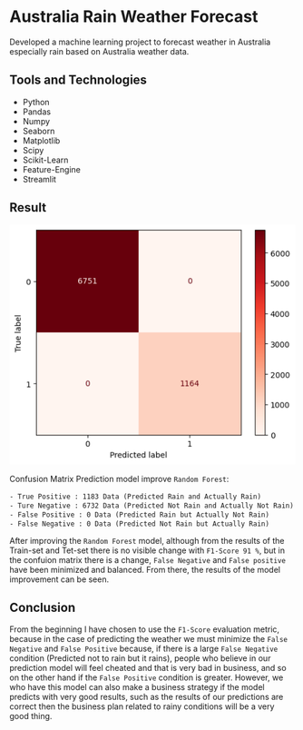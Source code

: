 # Australia Rain Weather Forecast

Developed a machine learning project to forecast weather in Australia especially rain based on Australia weather data.

## Tools and Technologies

*   Python
*   Pandas
*   Numpy
*   Seaborn
*   Matplotlib
*   Scipy
*   Scikit-Learn
*   Feature-Engine
*   Streamlit

## Result

![App Screenshot](./images/output.png)

Confusion Matrix Prediction model improve `Random Forest`:

    - True Positive : 1183 Data (Predicted Rain and Actually Rain)
    - Ture Negative : 6732 Data (Predicted Not Rain and Actually Not Rain)
    - False Positive : 0 Data (Predicted Rain but Actually Not Rain)
    - False Negative : 0 Data (Predicted Not Rain but Actually Rain)

After improving the `Random Forest` model, although from the results of the Train-set and Tet-set there is no visible change with `F1-Score 91 %`, but in the confuion matrix there is a change, `False Negative` and `False positive` have been minimized and balanced. From there, the results of the model improvement can be seen.

## Conclusion

From the beginning I have chosen to use the `F1-Score` evaluation metric, because in the case of predicting the weather we must minimize the `False Negative` and `False Positive` because, if there is a large `False Negative` condition (Predicted not to rain but it rains), people who believe in our prediction model will feel cheated and that is very bad in business, and so on the other hand if the `False Positive` condition is greater. However, we who have this model can also make a business strategy if the model predicts with very good results, such as the results of our predictions are correct then the business plan related to rainy conditions will be a very good thing.